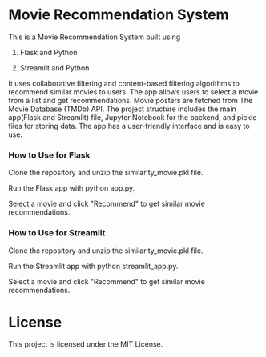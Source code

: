 # Movie Recommendation System
This is a Movie Recommendation System built using 
1) Flask and Python

2) Streamlit and Python

It uses collaborative filtering and content-based filtering algorithms to recommend similar movies to users. The app allows users to select a movie from a list and get recommendations. Movie posters are fetched from The Movie Database (TMDb) API. The project structure includes the main app(Flask and Streamlit) file, Jupyter Notebook for the backend, and pickle files for storing data. The app has a user-friendly interface and is easy to use.

### How to Use for Flask
Clone the repository and unzip the similarity_movie.pkl file.

Run the Flask app with python app.py.

Select a movie and click "Recommend" to get similar movie recommendations.

### How to Use for Streamlit
Clone the repository and unzip the similarity_movie.pkl file.

Run the Streamlit app with python streamlit_app.py.

Select a movie and click "Recommend" to get similar movie recommendations.

# License
This project is licensed under the MIT License.
